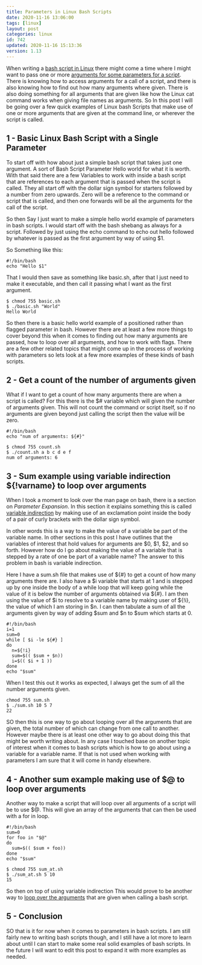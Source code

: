 ```yaml
---
title: Parameters in Linux Bash Scripts
date: 2020-11-16 13:06:00
tags: [linux]
layout: post
categories: linux
id: 742
updated: 2020-11-16 15:13:36
version: 1.13
---
```


When writing a [bash script in Linux](https://linux.die.net/man/1/bash) there might come a time where I might want to pass one or more [arguments for some parameters for a script](https://www.baeldung.com/linux/use-command-line-arguments-in-bash-script). There is knowing how to access arguments for a call of a script, and there is also knowing how to find out how many arguments where given. There is also doing something for all arguments that are given like how the Linux cat command works when giving file names as arguments. So In this post I will be going over a few quick examples of Linux bash Scripts that make use of one or more arguments that are given at the command line, or wherever the script is called.

<!-- more -->

## 1 - Basic Linux Bash Script with a Single Parameter

To start off with how about just a simple bash script that takes just one argument. A sort of Bash Script Parameter Hello world for what it is worth. With that said there are a few Variables to work with inside a bash script that are references to each argument that is passed when the script is called. They all start off with the dollar sign symbol for starters followed by a number from zero upwards. Zero will be a reference to the command or script that is called, and then one forwards will be all the arguments for the call of the script.

So then Say I just want to make a simple hello world example of parameters in bash scripts. I would start off with the bash shebang as always for a script. Followed by just using the echo command to echo out hello followed by whatever is passed as the first argument by way of using $1.

So Something like this:

```
#!/bin/bash
echo "Hello $1"
```

That I would then save as something like basic.sh, after that I just need to make it executable, and then call it passing what I want as the first argument.

```
$ chmod 755 basic.sh
$ ./basic.sh "World"
Hello World
```

So then there is a basic hello world example of a positioned rather than flagged parameter in bash. However there are at least a few more things to cover beyond this when it comes to finding out how many arguments are passed, how to loop over all arguments, and how to work with flags. There are a few other related topics that might come up in the process of working with parameters so lets look at a few more examples of these kinds of bash scripts.

## 2 - Get a count of the number of arguments given

What if I want to get a count of how many arguments there are when a script is called? For this there is the $# variable which will given the number of arguments given. This will not count the command or script itself, so if no arguments are given beyond just calling the script then the value will be zero.

```
#!/bin/bash
echo "num of arguments: ${#}"
```

```
$ chmod 755 count.sh
$ ./count.sh a b c d e f
num of arguments: 6
```

## 3 - Sum example using variable indirection ${!varname} to loop over arguments

When I took a moment to look over the man page on bash, there is a section on _Parameter Expansion_. In this section it explains something this is called [variable indirection](https://stackoverflow.com/questions/8515411/what-is-indirect-expansion-what-does-var-mean) by making use of an exclamation point inside the body of a pair of curly brackets with the dollar sign symbol.

In other words this is a way to make the value of a variable be part of the variable name. In other sections in this post I have outlines that the variables of interest that hold values for arguments are $0, $1, $2, and so forth. However how do I go about making the value of a variable that is stepped by a rate of one be part of a variable name? The answer to this problem in bash is variable indirection.

Here I have a sum.sh file that makes use of ${#} to get a count of how many arguments there are. I also have a $i variable that starts at 1 and is stepped up by one inside the body of a while loop that will keep going while the value of it is below the number of arguments obtained via ${#}. I am then using the value of $i to resolve to a variable name by making user of ${!i}, the value of which I am storing in $n. I can then tabulate a sum of all the arguments given by way of adding $sum and $n to $sum which starts at 0.

```
#!/bin/bash
i=1
sum=0
while [ $i -le ${#} ]
do
  n=${!i}
  sum=$(( $sum + $n))
  i=$(( $i + 1 ))
done
echo "$sum"
```

When I test this out it works as expected, I always get the sum of all the number arguments given.

```
chmod 755 sum.sh
$ ./sum.sh 10 5 7
22
```

SO then this is one way to go about looping over all the arguments that are given, the total number of which can change from one call to another. However maybe there is at least one other way to go about doing this that might be worth writing about. In any case I touched base on another topic of interest when it comes to bash scripts which is how to go about using a variable for a variable name. If that is not used when working with parameters I am sure that it will come in handy elsewhere.

## 4 - Another sum example making use of $@ to loop over arguments

Another way to make a script that will loop over all arguments of a script will be to use $@. This will give an array of the arguments that can then be used with a for in loop.

```
#!/bin/bash
sum=0
for foo in "$@"
do
  sum=$(( $sum + foo))
done
echo "$sum"
```

```
$ chmod 755 sum_at.sh
$ ./sum_at.sh 5 10
15
```

So then on top of using variable indirection This would prove to be another way to [loop over the arguments](https://stackoverflow.com/questions/255898/how-to-iterate-over-arguments-in-a-bash-script) that are given when calling a bash script.

## 5 - Conclusion

SO that is it for now when it comes to parameters in bash scripts. I am still fairly new to writing bash scripts though, and I still have a lot more to learn about until I can start to make some real solid examples of bash scripts. In the future I will want to edit this post to expand it with more examples as needed.
